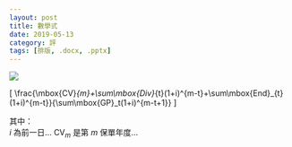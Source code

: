 ```yaml
---
layout: post
title: 數學式
date: 2019-05-13
category: 評
tags: [排版, .docx, .pptx]
---
```


![](/blog/assets/images/2019/math.jpg)


<!--more-->


\[
\frac{\mbox{CV}_{m}+\sum\mbox{Div}_{t}(1+i)^{m-t}+\sum\mbox{End}_{t}(1+i)^{m-t}}{\sum\mbox{GP}_t(1+i)^{m-t+1}}
\]

其中：<br />
$i$ 為前一日...
$\mbox{CV}_m$ 是第 $m$ 保單年度...
